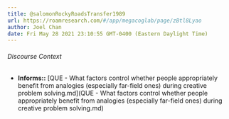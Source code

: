 ```yaml
---
title: @salomonRockyRoadsTransfer1989
url: https://roamresearch.com/#/app/megacoglab/page/zBtl8Lyao
author: Joel Chan
date: Fri May 28 2021 23:10:55 GMT-0400 (Eastern Daylight Time)
---
```




###### Discourse Context

- **Informs::** [QUE - What factors control whether people appropriately benefit from analogies (especially far-field ones) during creative problem solving.md](QUE - What factors control whether people appropriately benefit from analogies (especially far-field ones) during creative problem solving.md)

